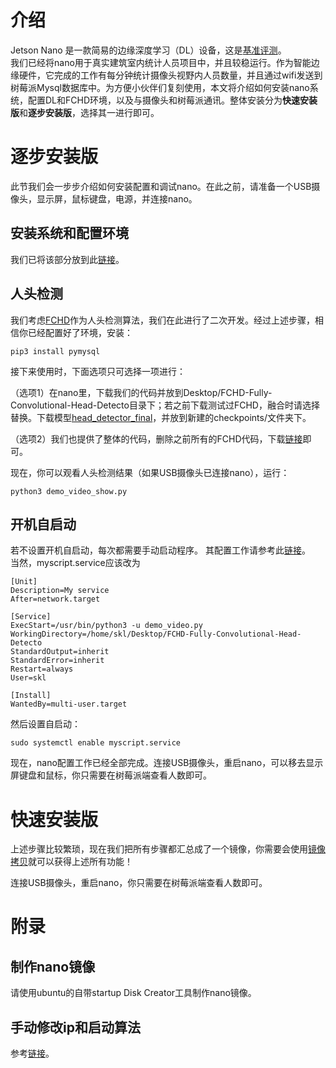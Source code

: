 # 介绍
Jetson Nano 是一款简易的边缘深度学习（DL）设备，这是[基准评测](http://finance.sina.com.cn/stock/relnews/us/2019-10-24/doc-iicezzrr4560753.shtml)。  
我们已经将nano用于真实建筑室内统计人员项目中，并且较稳运行。作为智能边缘硬件，它完成的工作有每分钟统计摄像头视野内人员数量，并且通过wifi发送到树莓派Mysql数据库中。为方便小伙伴们复刻使用，本文将介绍如何安装nano系统，配置DL和FCHD环境，以及与摄像头和树莓派通讯。整体安装分为**快速安装版**和**逐步安装版**，选择其一进行即可。


# 逐步安装版
此节我们会一步步介绍如何安装配置和调试nano。在此之前，请准备一个USB摄像头，显示屏，鼠标键盘，电源，并连接nano。

## 安装系统和配置环境

我们已将该部分放到此[链接](https://blog.csdn.net/qq_32747775/article/details/105716591?spm=1001.2014.3001.5501)。

## 人头检测

我们考虑[FCHD](https://github.com/aditya-vora/FCHD-Fully-Convolutional-Head-Detector)作为人头检测算法，我们在此进行了二次开发。经过上述步骤，相信你已经配置好了环境，安装：

    pip3 install pymysql

接下来使用时，下面选项只可选择一项进行：

（选项1）在nano里，下载我们的代码并放到Desktop/FCHD-Fully-Convolutional-Head-Detecto目录下；若之前下载测试过FCHD，融合时请选择替换。下载模型[head_detector_final](https://drive.google.com/drive/folders/1WBk62oGcRiGHd07hEon1NFlyV4Rrdvnu?usp=sharing)，并放到新建的checkpoints/文件夹下。

（选项2）我们也提供了整体的代码，删除之前所有的FCHD代码，下载[链接](https://cloud.tsinghua.edu.cn/d/389746fe05f442d08bd5/)即可。


现在，你可以观看人头检测结果（如果USB摄像头已连接nano），运行：

    python3 demo_video_show.py


## 开机自启动
若不设置开机自启动，每次都需要手动启动程序。
其配置工作请参考此[链接](https://shumeipai.nxez.com/2020/06/30/linux-usage-systemd.html)。  
当然，myscript.service应该改为

    [Unit]
    Description=My service
    After=network.target
    
    [Service]
    ExecStart=/usr/bin/python3 -u demo_video.py
    WorkingDirectory=/home/skl/Desktop/FCHD-Fully-Convolutional-Head-Detecto
    StandardOutput=inherit
    StandardError=inherit
    Restart=always
    User=skl
  
    [Install]
    WantedBy=multi-user.target
  
然后设置自启动：

    sudo systemctl enable myscript.service
    
现在，nano配置工作已经全部完成。连接USB摄像头，重启nano，可以移去显示屏键盘和鼠标，你只需要在树莓派端查看人数即可。

# 快速安装版

上述步骤比较繁琐，现在我们把所有步骤都汇总成了一个镜像，你需要会使用[镜像拷贝](https://www.cnblogs.com/mr-bike/p/10590275.html)就可以获得上述所有功能！

连接USB摄像头，重启nano，你只需要在树莓派端查看人数即可。


# 附录

## 制作nano镜像

请使用ubuntu的自带startup Disk Creator工具制作nano镜像。


## 手动修改ip和启动算法

参考[链接](https://cloud.tsinghua.edu.cn/f/56b314cadb7443a189a8/)。

